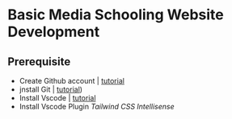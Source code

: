 # Basic Media Schooling Website Development

## Prerequisite
- Create Github account | [tutorial](https://docs.github.com/en/get-started/start-your-journey/creating-an-account-on-github)
- jnstall Git | [tutorial](https://phoenixnap.com/kb/how-to-install-git-windows))
- Install Vscode | [tutorial](https://www.liquidweb.com/help-docs/how-to-install-vscode-on-linux-mac-windows/#:~:text=Installing%20VSCode%20on%20Linux%2C%20Mac,that%20you%20can%20begin%20coding.)
- Install Vscode Plugin *Tailwind CSS Intellisense*
